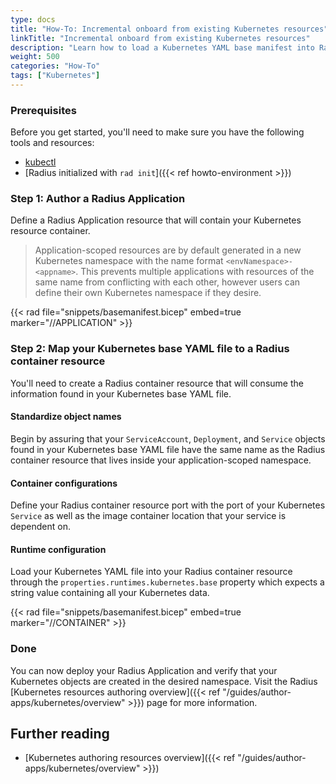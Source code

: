 ```yaml
---
type: docs
title: "How-To: Incremental onboard from existing Kubernetes resources"
linkTitle: "Incremental onboard from existing Kubernetes resources"
description: "Learn how to load a Kubernetes YAML base manifest into Radius and have Radius override properties on top of the user-given base resources"
weight: 500
categories: "How-To"
tags: ["Kubernetes"]
---
```


### Prerequisites

Before you get started, you'll need to make sure you have the following tools and resources:

- [kubectl](https://kubernetes.io/docs/tasks/tools/install-kubectl/)
- [Radius initialized with `rad init`]({{< ref howto-environment >}})

### Step 1: Author a Radius Application

Define a Radius Application resource that will contain your Kubernetes resource container.

> Application-scoped resources are by default generated in a new Kubernetes namespace with the name format `<envNamespace>-<appname>`. This prevents multiple applications with resources of the same name from conflicting with each other, however users can define their own Kubernetes namespace if they desire.

{{< rad file="snippets/basemanifest.bicep" embed=true marker="//APPLICATION" >}}

### Step 2: Map your Kubernetes base YAML file to a Radius container resource

You'll need to create a Radius container resource that will consume the information found in your Kubernetes base YAML file.

#### Standardize object names

Begin by assuring that your `ServiceAccount`, `Deployment`, and `Service` objects found in your Kubernetes base YAML file have the same name as the Radius container resource that lives inside your application-scoped namespace.

#### Container configurations

Define your Radius container resource port with the port of your Kubernetes `Service` as well as the image container location that your service is dependent on.

#### Runtime configuration

Load your Kubernetes YAML file into your Radius container resource through the `properties.runtimes.kubernetes.base` property which expects a string value containing all your Kubernetes data.

{{< rad file="snippets/basemanifest.bicep" embed=true marker="//CONTAINER" >}}

### Done

You can now deploy your Radius Application and verify that your Kubernetes objects are created in the desired namespace. Visit the Radius [Kubernetes resources authoring overview]({{< ref "/guides/author-apps/kubernetes/overview" >}}) page for more information.

## Further reading

- [Kubernetes authoring resources overview]({{< ref "/guides/author-apps/kubernetes/overview" >}})
